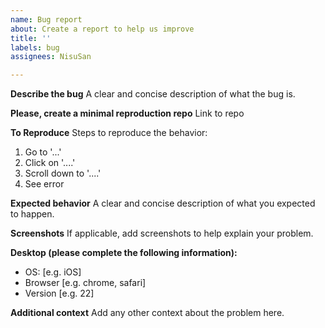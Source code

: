 ```yaml
---
name: Bug report
about: Create a report to help us improve
title: ''
labels: bug
assignees: NisuSan

---
```


**Describe the bug**
A clear and concise description of what the bug is.

**Please, create a minimal reproduction repo**
Link to repo

**To Reproduce**
Steps to reproduce the behavior:
1. Go to '...'
2. Click on '....'
3. Scroll down to '....'
4. See error

**Expected behavior**
A clear and concise description of what you expected to happen.

**Screenshots**
If applicable, add screenshots to help explain your problem.

**Desktop (please complete the following information):**
 - OS: [e.g. iOS]
 - Browser [e.g. chrome, safari]
 - Version [e.g. 22]

**Additional context**
Add any other context about the problem here.
